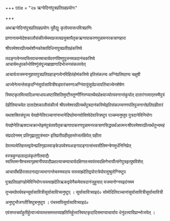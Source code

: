 +++
title = "२७ ऋग्वेदिनांपुत्रप्रतिग्रहप्रयोगः"

+++

अथऋग्वेदिनांपुत्रप्रतिग्रहप्रयोगः पूर्वेद्युः कृतोपवासःपवित्रप्राणिः

प्राणानायम्येदेशकालौसंकीर्त्यममाप्रजत्वप्रयुक्तपैतृकऋणापाकरणपुन्नामनरकत्राणहारा

श्रीपरमेश्वरप्रीत्यर्थशौनकोक्तविधिनापुत्रप्रतीग्रहंकरिष्ये

तदङ्गत्वेनस्वस्तिवाचनमाचार्यवरणंविष्णुपूजनमन्नदानंचकरिष्ये आचार्यमधुपर्कान्तेविष्णुंसंपूज्यब्राह्मणादिभोजनसंकल्पयेत्

आचार्यःयजमनानुज्ञयापुत्रप्रतिग्रहाङ्गत्वेनविहितंहोमंकरिष्ये इतिसंकल्प्य अग्निंप्रतिष्ठाप्य चक्षुषी

आज्येनेत्यन्तेसकृदग्निंसूर्यासावित्रीषड्‌वारंचरुणाअग्निंवायुंसूर्यप्रजापतिंचाज्येनशेषेण

स्विष्टकृतमित्यादिअन्वाधायअष्टाविंशतिमुष्टीस्तूण्णींनिरुप्यतथैवप्रोक्ष्याज्योत्पवनान्तंकुर्यात् दातारंगत्वाएतस्मैपुत्रं

देहीतियाचयेत दातादेशकालौसंकीर्त्य श्रीपरमेश्वरप्रीत्यर्थंपुत्रदानंकरिष्येइतिसंकल्प्यगणपतिपूजनान्तेप्रतिग्रहीतारं

यथाशक्तिसंपूज्य येयज्ञेनेतिपञ्चानांनाभानेदिष्ठोमानवोविश्वेदेवास्त्रिष्टुप पञ्चम्यनुष्तुप पुत्रदानेविनियोगः

येयज्ञेनेतिऋक्पञ्चक्रान्तेइमंपुत्रंतवपैतृकऋणापाकरणपुन्नामनरकत्राणसिद्ध्यर्थंआत्मनःश्रीपरमेश्वरप्रीत्यर्थंतुभ्यमहं

संप्रददेनमम् प्रतिगृह्णातुपुत्रंभवान्‍ इतिप्रतीग्रहीतृहस्तेजलंक्षिपेत् ग्रहीता

देवस्यत्वेतिहस्तद्वयेनप्रतिगृह्यस्वाङ्केउपवेश्यअङ्गादङ्गात्संभवसीतिमन्त्रेणमुर्धनिनिघ्रेत्

वस्त्रकुण्डलाद्यलंकृतंगीतवाद्यैः स्वस्तिमन्त्रैश्चस्वगृहमानीयपादौप्रक्षाल्याचम्याचार्यदक्षिणतःस्वयंस्वदक्षिणेभार्योत्संगेपुत्रइत्युषविशेत्

आचार्योबर्हिरासादनाद्याज्यभागान्तेचरुमवदाय यस्त्वाह्रदेतिद्वयोरात्रेयोवसुश्रुतोग्निष्टुप

पुत्रप्रतिग्रहांगहोमेविनियोगःयस्त्वाह्रदेतिऋकद्वयेनैकमेवावदानंजुहुयात् यजमानोग्नयइदंनमम

तुभ्यमग्रेपर्यवहन्सूर्यासावित्रीसूर्यासावित्र्यनुष्टुप् । सूर्यासावित्र्याइदं० सोमोदितिपञ्चानांसूर्यासावित्रीसूर्यासावित्री

अनुष्टुभौजगतीत्रिष्टुबनुष्टुप । पंचस्वपिसूर्यासावित्र्याइदं०

एवंसप्तचर्वाहुतीर्हुत्वाज्यंव्यस्तसमस्तव्याह्रतिभिर्हुत्वास्विष्टकृदादिसमाप्याचार्याय धेनुंदत्त्वाविप्रान्भोजयेत् ।
